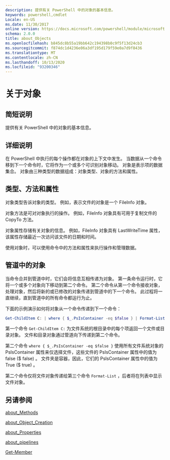 ```yaml
---
description: 提供有关 PowerShell 中的对象的基本信息。
keywords: powershell,cmdlet
Locale: en-US
ms.date: 11/30/2017
online version: https://docs.microsoft.com/powershell/module/microsoft.powershell.core/about/about_objects?view=powershell-7&WT.mc_id=ps-gethelp
schema: 2.0.0
title: about_Objects
ms.openlocfilehash: b845dc8b55a19bb642c194398b0c9f5f13d24cb3
ms.sourcegitcommit: f874dc1d4236e06a3df195d179f59e0a7d9f8436
ms.translationtype: MT
ms.contentlocale: zh-CN
ms.lasthandoff: 10/13/2020
ms.locfileid: "93200346"
---
```

# <a name="about-objects"></a>关于对象

## <a name="short-description"></a>简短说明
提供有关 PowerShell 中的对象的基本信息。

## <a name="long-description"></a>详细说明

在 PowerShell 中执行的每个操作都在对象的上下文中发生。 当数据从一个命令移到下一个命令时，它将作为一个或多个可识别对象移动。 对象是表示项的数据集合。 对象由三种类型的数据组成：对象类型、对象的方法和属性。

## <a name="types-methods-and-properties"></a>类型、方法和属性

对象类型告诉对象的类型。 例如，表示文件的对象是一个 FileInfo 对象。

对象方法是可对对象执行的操作。
例如，FileInfo 对象具有可用于复制文件的 CopyTo 方法。

对象属性存储有关对象的信息。 例如，FileInfo 对象具有 LastWriteTime 属性，该属性存储最近一次访问该文件的日期和时间。

使用对象时，可以使用命令中的方法和属性来执行操作和管理数据。

## <a name="objects-in-pipelines"></a>管道中的对象

当命令合并到管道中时，它们会将信息互相传递为对象。 第一条命令运行时，它将一个或多个对象向下移动到第二个命令。 第二个命令从第一个命令接收对象，处理对象，然后将新的或已修改的对象传递到管道中的下一个命令。
此过程将一直继续，直到管道中的所有命令都运行为止。

下面的示例演示如何将对象从一个命令传递到下一个命令：

```powershell
Get-ChildItem C: | where { $_.PsIsContainer -eq $false } | Format-List
```

第一个命令 `Get-ChildItem C:` 为文件系统的根目录中的每个项返回一个文件或目录对象。 文件和目录对象通过管道向下传递到第二个命令。

第二个命令 `where { $_.PsIsContainer -eq $false }` 使用所有文件系统对象的 PsIsContainer 属性来仅选择文件，这些文件的 PsIsContainer 属性中的值为 false (\$ false) 。 文件夹是容器，因此，它们的 PsIsContainer 属性中的值为 True (\$ true) 。

第二个命令仅将文件对象传递给第三个命令 `Format-List` ，后者将在列表中显示文件对象。

## <a name="see-also"></a>另请参阅

[about_Methods](about_Methods.md)

[about_Object_Creation](about_Object_Creation.md)

[about_Properties](about_Properties.md)

[about_pipelines](about_Pipelines.md)

[Get-Member](xref:Microsoft.PowerShell.Utility.Get-Member)
